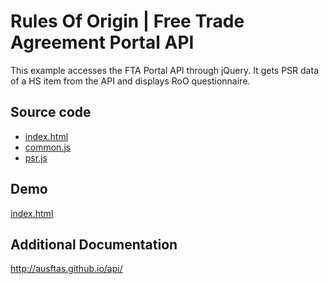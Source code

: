 # Rules Of Origin | Free Trade Agreement Portal API

This example accesses the FTA Portal API through jQuery. It gets PSR data of a
HS item from the API and displays RoO questionnaire.

## Source code

* [index.html](https://github.com/AusFTAs/example-api-roo/blob/gh-pages/index.html)
* [common.js](https://github.com/AusFTAs/example-api-common/blob/gh-pages/common.js)
* [psr.js](https://github.com/AusFTAs/tariff-psroo)

## Demo

[index.html](http://ausftas.github.io/example-api-roo/)


## Additional Documentation

http://ausftas.github.io/api/
